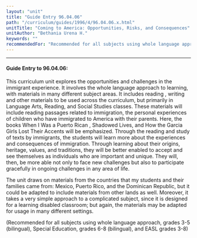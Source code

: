 ```yaml
---
layout: "unit"
title: "Guide Entry 96.04.06"
path: "/curriculum/guides/1996/4/96.04.06.x.html"
unitTitle: "Coming to America: Opportunities, Risks, and Consequences"
unitAuthor: "Bethania Urena H."
keywords: ""
recommendedFor: "Recommended for all subjects using whole language approach, grades 3-5 (bilingual), Special Education, grades 6-8 (bilingual), and EASL grades 3-8"
---
```

<body>
<hr/>
<h4>
Guide Entry to 96.04.06:
</h4>
This curriculum unit explores the opportunities and challenges in the immigrant experience. It involves the whole language approach to learning, with materials in many different subject areas. It includes reading , writing and other materials to be used across the curriculum, but primarily in Language Arts, Reading, and Social Studies classes. These materials will include reading passages related to immigration, the personal experiences of children who have immigrated to America with their parents. Here, the books When I Was a Puerto Rican , Shadowed Lives, and How the Garcia Girls Lost Their Accents will be emphasized. Through the reading and study of texts by immigrants, the students will learn more about the experiences and consequences of immigration. Through learning about their origins, heritage, values, and traditions, they will be better enabled to accept and see themselves as individuals who are important and unique. They will, then, be more able not only to face new challenges but also to participate gracefully in ongoing challenges in any area of life.
<p>
The unit draws on materials from the countries that my students and their families came from: Mexico, Puerto Rico, and the Dominican Republic, but it could be adapted to include materials from other lands as well. Moreover, it takes a very simple approach to a complicated subject, since it is designed for a learning disabled classroom; but again, the materials may be adapted for usage in many different settings.
</p>
<p>
(Recommended for all subjects using whole language approach, grades 3-5 (bilingual), Special Education, grades 6-8 (bilingual), and EASL grades 3-8)
</p>
</body>